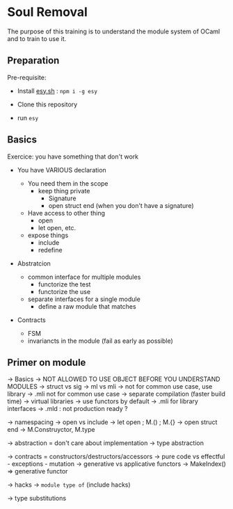 # Soul Removal

The purpose of this training is to understand the module system of OCaml and to train to use it.

## Preparation

Pre-requisite:
- Install [esy.sh](esy.sh) : `npm i -g esy`

- Clone this repository
- run `esy` 


## Basics




Exercice: you have something that don't work
- You have VARIOUS declaration
    - You need them in the scope
        - keep thing private
            - Signature
            - open struct end (when you don't have a signature)
    - Have access to other thing
        - open 
        - let open, etc.
    - expose things
        - include
        - redefine

- Abstratcion
    - common interface for multiple modules
        - functorize the test
        - functorize the use
    - separate interfaces for a single module
        - define a raw module that matches


- Contracts
    - FSM
    - invariancts in the module (fail as early as possible)

## Primer on module
-> Basics
    -> NOT ALLOWED TO USE OBJECT BEFORE YOU UNDERSTAND MODULES
    -> struct vs sig
    -> ml vs mli
        -> not for common use case, use library
        -> .mli not for common use case
            -> separate compilation (faster build time)
            -> virtual libraries
                -> use functors by default
        -> .mli for library interfaces
        -> .mld : not production ready ?

-> namespacing
    -> open vs include
    -> let open ; M.() ; M.{}
    -> open struct end
    -> M.Construyctor, M.type
    
-> abstraction = don't care about implementation
    -> type abstraction

-> contracts = constructors/destructors/accessors
    -> pure code vs effectful
        - exceptions
        - mutation
    -> generative vs applicative functors
        -> MakeIndex() => generative functor

-> hacks
    -> `module type of` (include hacks)

-> type substitutions


